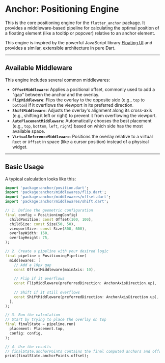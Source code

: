 # Anchor: Positioning Engine

This is the core positioning engine for the `flutter_anchor` package. It provides a middleware-based pipeline for calculating the optimal position of a floating element (like a tooltip or popover) relative to an anchor element.

This engine is inspired by the powerful JavaScript library [Floating UI](https://floating-ui.com/) and provides a similar, extensible architecture in pure Dart.

-----

## Available Middleware

This engine includes several common middlewares:

  * **`OffsetMiddleware`**: Applies a positional offset, commonly used to add a "gap" between the anchor and the overlay.
  * **`FlipMiddleware`**: Flips the overlay to the opposite side (e.g., `top` to `bottom`) if it overflows the viewport in its preferred direction.
  * **`ShiftMiddleware`**: Adjusts the overlay's alignment along its cross-axis (e.g., shifting it left or right) to prevent it from overflowing the viewport.
  * **`AutoPlacementMiddleware`**: Automatically chooses the best placement (e.g., `top`, `bottom`, `left`, `right`) based on which side has the most available space.
  * **`VirtualReferenceMiddleware`**: Positions the overlay relative to a virtual `Rect` or `Offset` in space (like a cursor position) instead of a physical widget.

-----

## Basic Usage

A typical calculation looks like this:

```dart
import 'package:anchor/position.dart';
import 'package:anchor/middlewares/flip.dart';
import 'package:anchor/middlewares/offset.dart';
import 'package:anchor/middlewares/shift.dart';

// 1. Define the geometric configuration
final config = PositioningConfig(
  childPosition: const Offset(100, 100),
  childSize: const Size(50, 50),
  viewportSize: const Size(800, 600),
  overlayWidth: 150,
  overlayHeight: 75,
);

// 2. Create a pipeline with your desired logic
final pipeline = PositioningPipeline(
  middlewares: [
    // Add a 10px gap
    const OffsetMiddleware(mainAxis: 10),
    
    // Flip if it overflows
    const FlipMiddleware(preferredDirection: AnchorAxisDirection.up),
    
    // Shift if it still overflows
    const ShiftMiddleware(preferredDirection: AnchorAxisDirection.up),
  ],
);

// 3. Run the calculation
// Start by trying to place the overlay on top
final finalState = pipeline.run(
  placement: Placement.top,
  config: config,
);

// 4. Use the results
// finalState.anchorPoints contains the final computed anchors and offset.
print(finalState.anchorPoints.offset);
```
